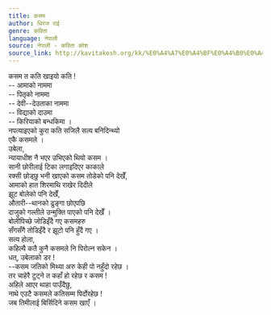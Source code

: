 ```yaml
---
title: कसम
author: धिरज राई
genre: कविता
language: नेपाली
source: नेपाली - कविता कोश
source_link: http://kavitakosh.org/kk/%E0%A4%A7%E0%A4%BF%E0%A4%B0%E0%A4%9C_%E0%A4%B0%E0%A4%BE%E0%A4%88
---
```


कसम त कति खाइयो कति !  
-- आमाको नाममा  
-- पितृको नाममा  
-- देवी--देउताका नाममा  
-- विद्याको दाउमा  
-- किरियाको बन्धकिमा ।  
नपत्याइएको कुरा कति सजिलै सत्य बनिदिन्थ्यो  
एकै कसमले ।  
उबेला,  
न्यायाधीश नै भएर उभिएको थियो कसम ।  
सानी छोरीलाई टिका लगाइदिएर काकाले  
रक्सी छोड्छु भनी खाएको कसम तोडेको पनि देखेँ,  
आमाको हात शिरमाथि राखेर दिदीले  
झूट बोलेको पनि देखेँ,  
औतारी--थानको ढुङ्गा छोएपछि  
दाजुको गल्तीले उन्मुक्ति पाएको पनि देखेँ ।  
बोलीपिच्छे जोडिइँदै गए कसमहरु  
सँगसँगै तोडिइँदै र झूटो पनि हुँदै गए ।  
सत्य होला,  
कहिल्यै कतै कुनै कसमले नि पिरोल्न सकेन ।  
धत्, उबेलाको डर !  
--कसम जतिको मिथ्या अरु केही पो नहुँदो रहेछ ।  
तर चाहेरै टुट्ने त कहाँ हो रहेछ र कसम !  
अहिले आएर थाहा पाउँदैछु,  
नाथे एउटै कसमले कतिसम्म पिर्दोरहेछ !  
जब तिमीलाई बिर्सिदिने कसम खाएँ ।
